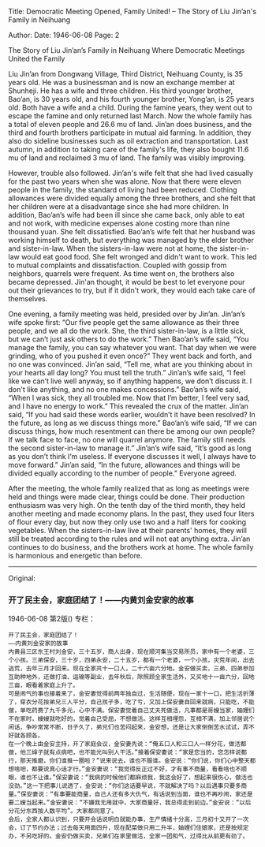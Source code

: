 Title: Democratic Meeting Opened, Family United! – The Story of Liu Jin’an's Family in Neihuang

Author: 
Date: 1946-06-08
Page: 2

The Story of Liu Jin’an’s Family in Neihuang Where Democratic Meetings United the Family

Liu Jin’an from Dongwang Village, Third District, Neihuang County, is 35 years old. He was a businessman and is now an exchange member at Shunheji. He has a wife and three children. His third younger brother, Bao’an, is 30 years old, and his fourth younger brother, Yong’an, is 25 years old. Both have a wife and a child. During the famine years, they went out to escape the famine and only returned last March. Now the whole family has a total of eleven people and 26.6 mu of land. Jin’an does business, and the third and fourth brothers participate in mutual aid farming. In addition, they also do sideline businesses such as oil extraction and transportation. Last autumn, in addition to taking care of the family's life, they also bought 11.6 mu of land and reclaimed 3 mu of land. The family was visibly improving.

However, trouble also followed. Jin’an's wife felt that she had lived casually for the past two years when she was alone. Now that there were eleven people in the family, the standard of living had been reduced. Clothing allowances were divided equally among the three brothers, and she felt that her children were at a disadvantage since she had more children. In addition, Bao’an’s wife had been ill since she came back, only able to eat and not work, with medicine expenses alone costing more than nine thousand yuan. She felt dissatisfied. Bao’an’s wife felt that her husband was working himself to death, but everything was managed by the elder brother and sister-in-law. When the sisters-in-law were not at home, the sister-in-law would eat good food. She felt wronged and didn't want to work. This led to mutual complaints and dissatisfaction. Coupled with gossip from neighbors, quarrels were frequent. As time went on, the brothers also became depressed. Jin'an thought, it would be best to let everyone pour out their grievances to try, but if it didn't work, they would each take care of themselves.

One evening, a family meeting was held, presided over by Jin’an. Jin’an’s wife spoke first: “Our five people get the same allowance as their three people, and we all do the work. She, the third sister-in-law, is a little sick, but we can’t just ask others to do the work.” Then Bao’an’s wife said, “You manage the family, you can say whatever you want. That day when we were grinding, who of you pushed it even once?” They went back and forth, and no one was convinced. Jin’an said, “Tell me, what are you thinking about in your hearts all day long? You must tell the truth.” Jin’an’s wife said, “I feel like we can’t live well anyway, so if anything happens, we don’t discuss it. I don't like anything, and no one makes concessions.” Bao’an’s wife said, “When I was sick, they all troubled me. Now that I’m better, I feel very sad, and I have no energy to work.” This revealed the crux of the matter. Jin’an said, “If you had said these words earlier, wouldn’t it have been resolved? In the future, as long as we discuss things more.” Bao’an’s wife said, “If we can discuss things, how much resentment can there be among our own people? If we talk face to face, no one will quarrel anymore. The family still needs the second sister-in-law to manage it.” Jin’an’s wife said, “It’s good as long as you don’t think I’m useless. If everyone discusses it well, I always have to move forward.” Jin’an said, “In the future, allowances and things will be divided equally according to the number of people.” Everyone agreed.

After the meeting, the whole family realized that as long as meetings were held and things were made clear, things could be done. Their production enthusiasm was very high. On the tenth day of the third month, they held another meeting and made economy plans. In the past, they used four liters of flour every day, but now they only use two and a half liters for cooking vegetables. When the sisters-in-law live at their parents' homes, they will still be treated according to the rules and will not eat anything extra. Jin’an continues to do business, and the brothers work at home. The whole family is harmonious and energetic than before.



<hr /> 

Original: 


### 开了民主会，家庭团结了！——内黄刘金安家的故事

1946-06-08
第2版()
专栏：

    开了民主会，家庭团结了！
    ——内黄刘金安家的故事
    内黄县三区东王村刘金安，三十五岁，商人出身，现在顺河集当交易所员，家中有一个老婆，三个小孩。三弟保安，三十岁，四弟永安，二十五岁，都有一个老婆，一个小孩，灾荒年间，出去逃荒，去年三月才回来。现在全家共十一口人，二十六亩六分地。金安做买卖，三弟、四弟参加互助种地外，还做打油、运输等副业，去年秋后，除照顾全家生活外，又买地十一亩六分，回地三亩，眼看着家庭上升了。
    可是闹气的事也接着来了，金安妻觉得前两年独自过，生活随便，现在一家十一口，把生活折薄了，穿衣分花按弟兄三人平分，自己孩子多，吃了亏，又加上保安妻自回来就病，只能吃，不能做，单吃药费了九千多元，心中不满。保安妻觉着自己丈夫死做活，凡事都是哥嫂当家，妯娌们不在家时，嫂嫂就吃好的，觉着自己受屈，不想做活。这样互相埋怨，互相不满，加上邻居说个闲话，争吵常常不断，日子久了，弟兄们也苦闷起来，金安想，还是让大家倒倒苦水试试，弄不好就各顾各。
    在一个晚上由金安主持，开了家庭会议，金安妻先说：“俺五口人和三口人一样分花，做活都做，他三婶子就有点病吧，也不能光叫别人干活。”接着保安妻说：“家是您当的，您怎样说都行，那天推磨，你们谁推一圈啦？”说来说去，谁也不服谁。金安说：“你们说，你们心中整天都想啥吧，都要说真心话才行。”金安妻说：“我觉得反正过不好，才有事不商量，看看啥也不顺眼，谁也不让谁。”保安妻说：“我病的时候他们都麻烦我，我这会好了，想起来很伤心，做活也没劲。”这一下把事儿说透了，金安说：“你们这话要早说，不就解决了吗？以后遇事只要多商量。”保安妻说：“有事要能商量，自己人还有多大仇气，有话说到当面，谁也不再吵闹，家还是要二嫂当起来。”金安妻说：“不嫌我无用就中，大家商量好，我总得走到前边。”金安说：“以后分花分东西按人数平均”。大家都同意了。
    会后，全家人都认识到，只要开会话说明白就能办事，生产情绪十分高，三月初十又开了一次会，订了节约办法；过去每天用面四升，现在配菜做只用二升半，妯娌们住娘家，还是按规定办，不另吃好的。金安仍做买卖，兄弟们在家里做活，全家一团和气，过得比从前更有劲了。
